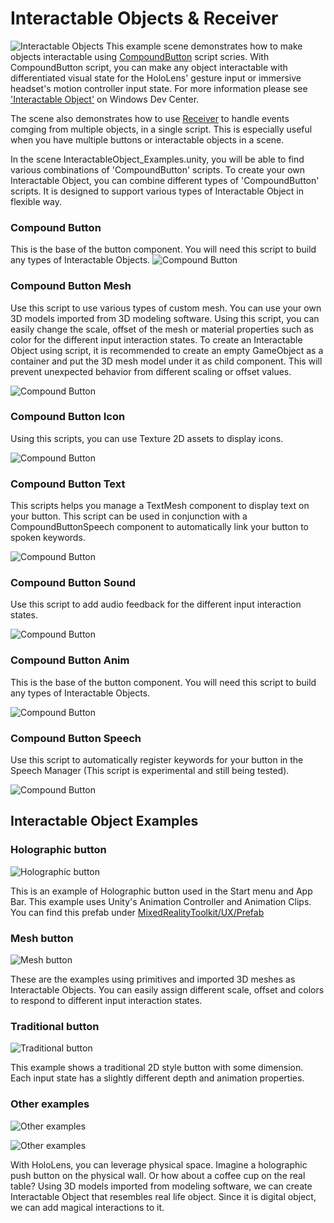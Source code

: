 # Interactable Objects & Receiver
![Interactable Objects](/External/ReadMeImages/MRTK_InteractableObject.jpg)
This example scene demonstrates how to make objects interactable using [CompoundButton](/Assets/MixedRealityToolkit/UX/Scripts/Buttons/CompoundButton.cs) script scries. With CompoundButton script, you can make any object interactable with differentiated visual state for the HoloLens' gesture input or immersive headset's motion controller input state. For more information please see ['Interactable Object'](https://developer.microsoft.com/en-us/windows/mixed-reality/interactable_object) on Windows Dev Center.

The scene also demonstrates how to use [Receiver](/Assets/MixedRealityToolkit/UX/Scripts/Receivers/InteractionReceiver.cs) to handle events comging from multiple objects, in a single script. This is especially useful when you have multiple buttons or interactable objects in a scene. 
 
In the scene InteractableObject_Examples.unity, you will be able to find various combinations of 'CompoundButton' scripts. To create your own Interactable Object, you can combine different types of 'CompoundButton' scripts. It is designed to support various types of Interactable Object in flexible way.

### Compound Button ###
This is the base of the button component. You will need this script to build any types of Interactable Objects.
![Compound Button](/External/ReadMeImages/MRTK_CompoundButton_Inspector.jpg)

### Compound Button Mesh ###
Use this script to use various types of custom mesh. You can use your own 3D models imported from 3D modeling software. Using this script, you can easily change the scale, offset of the mesh or material properties such as color for the different input interaction states. To create an Interactable Object using script, it is recommended to create an empty GameObject as a container and put the 3D mesh model under it as child component. This will prevent unexpected behavior from different scaling or offset values.

![Compound Button](/External/ReadMeImages/MRTK_CompoundButtonMesh_Inspector.jpg)

### Compound Button Icon ###
Using this scripts, you can use Texture 2D assets to display icons. 

![Compound Button](/External/ReadMeImages/MRTK_CompoundButtonIcon_Inspector.jpg)

### Compound Button Text ###
This scripts helps you manage a TextMesh component to display text on your button. This script can be used in conjunction with a CompoundButtonSpeech component to automatically link your button to spoken keywords.

![Compound Button](/External/ReadMeImages/MRTK_CompoundButtonText_Inspector.jpg)

### Compound Button Sound ###
Use this script to add audio feedback for the different input interaction states.

![Compound Button](/External/ReadMeImages/MRTK_CompoundButtonSound_Inspector.jpg)

### Compound Button Anim ###
This is the base of the button component. You will need this script to build any types of Interactable Objects.

![Compound Button](/External/ReadMeImages/MRTK_CompoundButtonAnim_Inspector.jpg)

### Compound Button Speech ###
Use this script to automatically register keywords for your button in the Speech Manager (This script is experimental and still being tested).

![Compound Button](/External/ReadMeImages/MRTK_CompoundButtonSpeech_Inspector.jpg)


## Interactable Object Examples ##

### Holographic button ###

![Holographic button](/External/ReadMeImages/MRTK_InteractableObject_HolographicButton.jpg)

This is an example of Holographic button used in the Start menu and App Bar. This example uses Unity's Animation Controller and Animation Clips. You can find this prefab under [MixedRealityToolkit/UX/Prefab](/Assets/MixedRealityToolkit/UX/Prefabs/Buttons/SquareButton.prefab)

### Mesh button ###

![Mesh button](/External/ReadMeImages/MRTK_InteractableObject_MeshButton.jpg)

These are the examples using primitives and imported 3D meshes as Interactable Objects. You can easily assign different scale, offset and colors to respond to different input interaction states.


### Traditional button ###

![Traditional button](/External/ReadMeImages/MRTK_InteractableObject_TraditionalButton.jpg)

This example shows a traditional 2D style button with some dimension. Each input state has a slightly different depth and animation properties.
 

### Other examples ###

![Other examples](/External/ReadMeImages/MRTK_InteractableObject_PushButton.jpg)

![Other examples](/External/ReadMeImages/MRTK_InteractableObject_RealLifeObject.jpg)

With HoloLens, you can leverage physical space. Imagine a holographic push button on the physical wall. Or how about a coffee cup on the real table? Using 3D models imported from modeling software, we can create Interactable Object that resembles real life object. Since it is digital object, we can add magical interactions to it.
